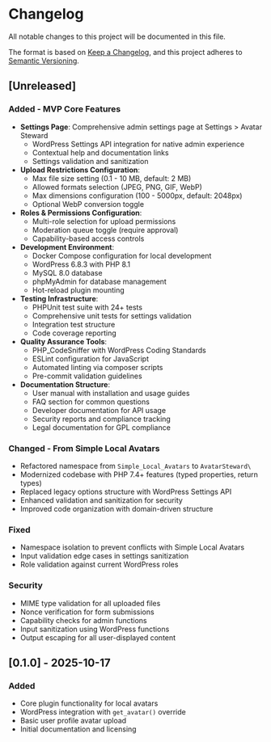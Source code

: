 # Changelog

All notable changes to this project will be documented in this file.

The format is based on [Keep a Changelog](https://keepachangelog.com/en/1.0.0/),
and this project adheres to [Semantic Versioning](https://semver.org/spec/v2.0.0.html).

## [Unreleased]

### Added - MVP Core Features
- **Settings Page**: Comprehensive admin settings page at Settings > Avatar Steward
  - WordPress Settings API integration for native admin experience
  - Contextual help and documentation links
  - Settings validation and sanitization
- **Upload Restrictions Configuration**:
  - Max file size setting (0.1 - 10 MB, default: 2 MB)
  - Allowed formats selection (JPEG, PNG, GIF, WebP)
  - Max dimensions configuration (100 - 5000px, default: 2048px)
  - Optional WebP conversion toggle
- **Roles & Permissions Configuration**:
  - Multi-role selection for upload permissions
  - Moderation queue toggle (require approval)
  - Capability-based access controls
- **Development Environment**:
  - Docker Compose configuration for local development
  - WordPress 6.8.3 with PHP 8.1
  - MySQL 8.0 database
  - phpMyAdmin for database management
  - Hot-reload plugin mounting
- **Testing Infrastructure**:
  - PHPUnit test suite with 24+ tests
  - Comprehensive unit tests for settings validation
  - Integration test structure
  - Code coverage reporting
- **Quality Assurance Tools**:
  - PHP_CodeSniffer with WordPress Coding Standards
  - ESLint configuration for JavaScript
  - Automated linting via composer scripts
  - Pre-commit validation guidelines
- **Documentation Structure**:
  - User manual with installation and usage guides
  - FAQ section for common questions
  - Developer documentation for API usage
  - Security reports and compliance tracking
  - Legal documentation for GPL compliance

### Changed - From Simple Local Avatars
- Refactored namespace from `Simple_Local_Avatars` to `AvatarSteward\`
- Modernized codebase with PHP 7.4+ features (typed properties, return types)
- Replaced legacy options structure with WordPress Settings API
- Enhanced validation and sanitization for security
- Improved code organization with domain-driven structure

### Fixed
- Namespace isolation to prevent conflicts with Simple Local Avatars
- Input validation edge cases in settings sanitization
- Role validation against current WordPress roles

### Security
- MIME type validation for all uploaded files
- Nonce verification for form submissions
- Capability checks for admin functions
- Input sanitization using WordPress functions
- Output escaping for all user-displayed content

## [0.1.0] - 2025-10-17

### Added
- Core plugin functionality for local avatars
- WordPress integration with `get_avatar()` override
- Basic user profile avatar upload
- Initial documentation and licensing